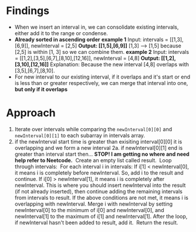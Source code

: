 # Findings
- When we insert an interval in, we can consolidate existing intervals, either add it to the range or condense.
- **Already sorted in ascending order**
**example 1**
Input: intervals = [[1,3],[6,9]], newInterval = [2,5]
**Output: [[1,5],[6,9]]**
[1,3] --> [1,5] because [2,5] is within [1, 3] so we can combine them.
**example 2**
Input: intervals = [[1,2],[3,5],[6,7],[8,10],[12,16]], newInterval = [4,8]
**Output: [[1,2],[3,10],[12,16]]**
Explanation: Because the new interval [4,8] overlaps with [3,5],[6,7],[8,10].
​
- For new interval to our existing interval, if it overlaps and it's start or end is less than or greater respectively, we can merge that interval into one, **but only if it overlaps**
​
# Approach
1. Iterate over intervals while comparing the `newInterval[0][0]` and `newInterval[0][1]` to each subarray in intervals array.
2. if the newInterval start time is greater than exisiting interval[0][0] it is overlapping and we form a new interval
2a. if newInterval[0][1] end is greater than interval start then...
​
**STOP! I am getting no where and need help refer to Neetcode.**
​
Create an empty list called result.
​
Loop through intervals:
​
For each interval i in intervals:
If i[1] < newInterval[0], it means i is completely before newInterval. So, add i to the result and continue.
If i[0] > newInterval[1], it means i is completely after newInterval. This is where you should insert newInterval into the result (if not already inserted), then continue adding the remaining intervals from intervals to result.
If the above conditions are not met, it means i is overlapping with newInterval. Merge i with newInterval by setting newInterval[0] to the minimum of i[0] and newInterval[0], and newInterval[1] to the maximum of i[1] and newInterval[1].
After the loop, if newInterval hasn't been added to result, add it.
​
Return the result.
​
​
​